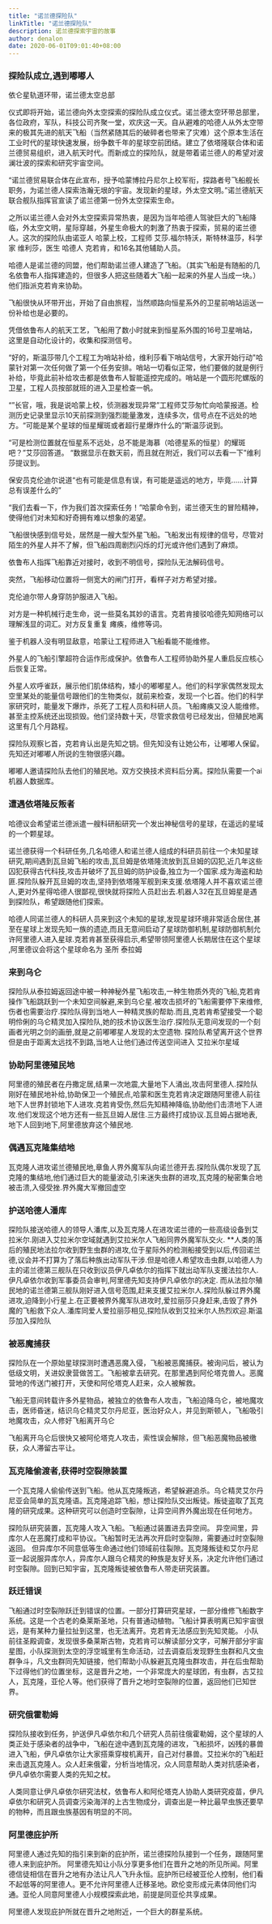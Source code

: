```yaml
---
title: "诺兰德探险队"
linkTitle: "诺兰德探险队"
description: 诺兰德探索宇宙的故事
author: denalon
date: 2020-06-01T09:01:40+08:00
---
```


###  探险队成立,遇到嘟嘟人
依仑星轨道环带，诺兰德太空总部

仪式即将开始，诺兰德向外太空探索的探险队成立仪式。诺兰德太空环带总部里，各位政府，军队，科技公司齐聚一堂，欢庆这一天。自从避难的哈德人从外太空带来的极其先进的航天飞船（当然紧随其后的破碎者也带来了灾难）这个原本生活在工业时代的星球快速发展，纷争数千年的星球空前团结。建立了依塔隆联合体和诺兰德贸易组织，进入航天时代。而新成立的探险队，就是带着诺兰德人的希望对波澜壮波的探索和研究宇宙空间。

“诺兰德贸易联合体在此宣布，授予哈蒙博拉丹尼尔上校军衔，探路者号飞船舰长职务，为诺兰德人探索浩瀚无垠的宇宙。发现新的星球，外太空文明。”诺兰德航天联合舰队指挥官宣读了诺兰德第一份外太空探索生命。

之所以诺兰德人会对外太空探索异常热衷，是因为当年哈德人驾驶巨大的飞船降临，外太空文明，星际穿越，外星生命极大的刺激了热衷于探索，贸易的诺兰德人。这次的探险队由诺亚人 哈蒙上校，工程师 艾莎.福尔特沃，斯特林温莎，科学家 维利莎，医生 哈德人 克若肯，和16名其他辅助人员。

哈德人是诺兰德的同盟，他们帮助诺兰德人建造了飞船。（其实飞船是有随船的几名依鲁布人指挥建造的，但很多人把这些随着大飞船一起来的外星人当成一块。）他们指派克若肯来协助。

飞船很快从环带开出，开始了自由旅程，当然顺路向恒星系外的卫星前哨站运送一份补给也是必要的。

凭借依鲁布人的航天工艺，飞船用了数小时就来到恒星系外围的16号卫星哨站，这里是自动化设计的，收集和探测信号。

“好的，斯温莎带几个工程工为哨站补给，维利莎看下哨站信号，大家开始行动"哈蒙针对第一次任何做了第一个任务安排。哨站一切看似正常，他们要做的就是例行补给，毕竟此前补给攻击都是依鲁布人智能遥控完成的。哨站是一个圆形陀螺版的卫星，工程人员按部就班的进入卫星检查一帆。

“”长官，哦，我是说哈蒙上校，侦测器发现异常”工程师艾莎匆忙向哈蒙报道。检测历史记录里显示10天前探测到强烈能量激发，连续多次，信号点在不远处的地方。“可能是某个星球的恒星耀斑或者超行星爆炸什么的”斯温莎说到。

“可是检测位置就在恒星系不远处，总不能是海慕（哈德星系的恒星）的耀斑吧？”艾莎回答道。
“数据显示在数天前，而且就在附近，我们可以去看一下”维利莎提议到。

保安员克伦迪尔说道“也有可能是信息有误，有可能是遥远的地方，毕竟……计算总有误差什么的”

“我们去看一下，作为我们首次探索任务！”哈蒙命令到，诺兰德天生的冒险精神，使得他们对未知和好奇拥有难以想象的渴望。

飞船很快感到信号处，居然是一艘大型外星飞船。飞船发出有规律的信号，尽管对陌生的外星人并不了解，但飞船四周剧烈闪烁的灯光或许他们遇到了麻烦。

依鲁布人指挥飞船靠近对接时，收到不明信号，探险队无法解码信号。

突然，飞船移动位置将一侧宽大的闸门打开，看样子对方希望对接。

克伦迪尔带人身穿防护服进入飞船。

对方是一种机械行走生命，说一些莫名其妙的语言。克若肯接驳哈德先知网络可以理解浅显的词汇。对方反复重复 瘫痪，维修等词。

鉴于机器人没有明显敌意，哈蒙让工程师进入飞船看能不能维修。

外星人的飞船引擎超符合运作形成保护。依鲁布人工程师协助外星人重启反应核心后恢复正常。

外星人欢呼雀跃，展示他们肌体结构，矮小的嘟嘟星人。他们的科学家偶然发现太空里某处的能量信号跟他们的生物类似，就前来检查，发现一个匕首。他们的科学家研究时，能量发下爆炸，杀死了工程人员和科研人员。飞船瘫痪又没人能维修。甚至主控系统还出现损毁。他们坚持数十天，尽管求救信号已经发出，但殖民地离这里有几个月路程。

探险队观察匕首，克若肯认出是先知之钥。但先知没有让她公布，让嘟嘟人保留。先知还对嘟嘟人所说的生物很感兴趣。

嘟嘟人邀请探险队去他们的殖民地。双方交换技术资料后分离。探险队需要一个ai机器人数据库。

### 遭遇依塔隆反叛者
 哈德议会希望诺兰德派遣一艘科研船研究一个发出神秘信号的星球，在遥远的星域的一个颗星球。

 诺兰德获得一个科研任务,几名哈德人和诺兰德人组成的科研员前往一个未知星球研究,期间遇到瓦旦姆飞船的攻击,瓦旦姆是依塔隆流放到瓦旦姆的囚犯,近几年这些囚犯获得古代科技,攻击并破坏了瓦旦姆的防护设备,独立为一个国家.成为海盗和劫匪.探险队躲开瓦旦姆的攻击,坚持到依塔隆军舰到来支援.依塔隆人并不喜欢诺兰德人,更对外星得哈德人很鄙视,很快就将探险人员赶出去.机器人32在瓦旦姆星是遇到探险队，希望跟随他们探索。

哈德人同诺兰德人的科研人员来到这个未知的星球,发现星球环境非常适合居住,甚至在星球上发现先知一族的遗迹,而且无意间启动了星球防御机制,星球防御机制允许阿里德人进入星球.克若肯甚至获得启示,希望带领阿里德人长期居住在这个星球 ,阿里德议会将这个星球命名为 圣所  泰拉姆


### 来到乌仑

探险队从泰拉姆返回途中被一种神秘外星飞船攻击,一种生物质外壳的飞船,克若肯操作飞船跳跃到一个未知空间躲避,来到乌仑星.被攻击损坏的飞船需要停下来维修,伤者也需要治疗.探险队得到当地人一种精灵族的帮助.而且,克若肯希望接受一个聪明伶俐的乌仑精灵加入探险队,她的技术协议医生治疗.探险队无意间发现的一个刻画者光明之剑的画册,就是之前嘟嘟星人发现的太空遗物. 探险队希望离开这个世界但是由于距离太远找不到路,当地人让他们通过传送空间进入 艾拉米尔星域


### 协助阿里德殖民地
阿里德的殖民者在丹撒定居,结果一次地震,大量地下人涌出,攻击阿里德人.探险队刚好在殖民地补给,协助保卫一个殖民点,哈蒙和医生克若肯决定跟随阿里德人前往地下人世界封锁地下人进攻.克若肯受伤,然后先知精神降临,协助他们击溃地下人进攻.他们发现这个地方还有一些瓦旦姆人居住.三方最终打成协议.瓦旦姆占据地表,地下人回到地下,阿里德放弃这个殖民地.

### 偶遇瓦克隆集结地

瓦克隆人进攻诺兰德殖民地,章鱼人界外魔军队向诺兰德开去.探险队偶尔发现了瓦克隆的集结地,他们通过巨大的能量波动,引来迷失虫群的进攻,瓦克隆的秘密集合地被击溃,入侵受挫.界外魔大军撤回虚空


### 护送哈德人潘库
探险队接送哈德人的领导人潘库,以及瓦克隆人在进攻诺兰德的一些高级设备到艾拉米尔.刚进入艾拉米尔空域就遇到艾拉米尔人飞船同界外魔军队交火.
**人类的落后的殖民地法拉尔收到野生虫群的进攻,位于星际外的检测船接受到以后,传回诺兰德,议会并不打算为了落后种族出动军队干涉.但是哈德人希望攻击虫群,以哈德人为主的诺兰德第三舰队在只收到议员伊凡卓依尔的指挥下就出动军队支援法拉尔人.伊凡卓依尔收到军事委员会审判,阿里德先知支持伊凡卓依尔的决定.
而从法拉尔殖民地的诺兰德第三舰队刚好进入信号范围,赶来支援艾拉米尔人.探险队躲过界外魔进攻,迫降到小行星上.在正要被界外魔军队进攻时,爱拉丽莎只身赶来,击毁了界外魔的飞船救下众人.潘库同爱人爱拉丽莎相见,探险队收到艾拉米尔人热烈欢迎.斯温莎加入探险队


### 被恶魔捕获
探险队在一个原始星球探测时遭遇恶魔入侵，飞船被恶魔捕获。被询问后，被认为低级文明，关进奴隶营做苦工。飞船被拿去研究。在那里遇到阿伦塔克兽人。恶魔营地的传送门被打开，天使和阿伦塔克人赶来，众人被解救。


飞船无意间转载许多外星物品，被独立的依鲁布人攻击，飞船迫降乌仑，被地魔攻击，医师昏迷，结识乌仑精灵艾尔丹尼亚，医治好众人，并见到斯顿人，飞船吸引地魔攻击，众人修好飞船离开乌仑

飞船离开乌仑后很快又被阿伦塔克人攻击，索性误会解除，但飞船恶魔物品被缴获，众人滞留古平让。
 

### 瓦克隆偷渡者,获得时空裂隙装置
一个瓦克隆人偷偷传送到飞船。他从瓦克隆叛逃，希望躲避追杀。乌仑精灵艾尔丹尼亚会简单的瓦克隆语。瓦克隆追踪飞船，想让探险队交出叛徒。叛徒盗取了瓦克隆的研究成果。这种研究可以创造时空裂隙，让异空间界外魔出现在任何地方。

探险队研究装置，瓦克隆人攻入飞船。飞船通过装置进去异空间。
异空间里，异库尔人在恶魔打成和平协议。飞船暂时无法再次开启时空裂隙，需要通过时空裂隙返回。
但异库尔不同意低等生命通过他们领域前往裂隙。瓦克隆叛徒和艾尔丹尼亚一起说服异库尔人，异库尔人跟乌仑精灵的种族是友好关系，决定允许他们通过时空裂隙。回到已知宇宙，瓦克隆叛徒被依鲁布人带走研究装置。


### 跃迁错误
飞船通过时空裂隙跃迁到错误的位置。一部分打算研究星球，一部分维修飞船数字系统。这是一个古老的桑莱斯圣地，只有普通动植物。飞船计算表明离已知宇宙很远，是有某种力量拉扯到这里，也无法离开。克若肯无法感应到先知灵能。
小队前往圣殿调查，发现很多桑莱斯古物，克若肯可以解读部分文字，可解开部分宇宙星图，小队探测到太空的浮空城里有生命活动，过去调查后发现野生虫群和凡文虫群争斗，凡文虫群同先知链接，他们帮助小队躲避瓦克隆虫群攻击，并在后虫帮助下过得他们的位置坐标，这是晋升之地，一个非常庞大的星球团，有虫群，古艾拉人，瓦克隆，亚伦人等。他们获得了晋升之地时空裂隙的位置，返回他们已知世界。



### 研究俄霍勒姆
探险队接收到任务，护送伊凡卓依尔和几个研究人员前往俄霍勒姆，这个星球的人类正处于感染者的战争中，飞船在途中遇到瓦克隆的进攻，飞船损坏，凶残的暴兽进入飞船，伊凡卓依尔让大家搭乘穿梭机离开，自己对付暴兽。艾拉米尔的飞船赶来击退瓦克隆人。众人赶来俄霍，分析当地情况，众人同意帮助人类对抗感染者，伊凡卓依尔需要人类的先知之杖。

人类同意让伊凡卓依尔研究法杖，依鲁布人和阿伦塔克人协助人类研究疫苗，伊凡卓依尔和研究人员调查污染海洋的上古生物成分，调查出是一种比最早虫族还要早的物种，而且跟虫族基因有明显的不同。


### 阿里德庇护所
阿里德人通过先知的指引来到新的庇护所，诺兰德探险队接到一个任务，跟随阿里德人来到庇护所。
阿里德先知让小队分享更多他们在晋升之地的所见所闻。阿里德信徒相信在晋升之地有办法让凡人飞升永恒。庇护所已经被亚伦人控制，他们看不起低等的阿里德人。更不允许阿里德人迁移圣地。欧伦变形成元素体同他们沟通。亚伦人同意阿里德人小规模探索此地，前提是同亚伦共享成果。

阿里德人发现庇护所就在晋升之地附近，一个巨大的群星系统。




